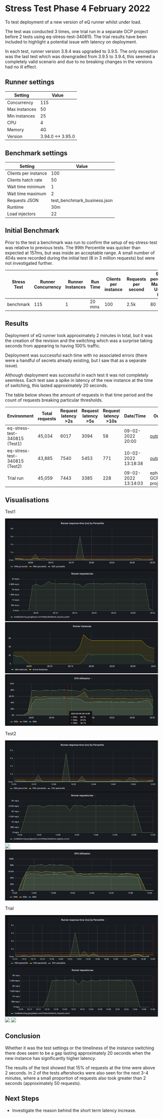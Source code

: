 # Stress Test Phase 4 February 2022

To test deployment of a new version of eQ runner whilst under load.

The test was conducted 3 times, one trial run in a separate GCP project before 2 tests using eq-stress-test-340815. The trial results have been included to highlight a potential issue with latency on deployment.

In each test, runner version 3.9.4 was upgraded to 3.9.5. The only exception was the last test which was downgraded from 3.9.5 to 3.9.4, this seemed a completely valid scenario and due to no breaking changes in the versions had no ill effect.

## Runner settings

| Setting | Value |
| --- | ---| 
| Concurrency | 115 |
| Max instances   | 50 |
| Min instances | 25 |
| CPU | 4 |
| Memory | 4G |
| Version | 3.94.0 <-> 3.95.0|


## Benchmark settings

| Setting | Value |
| --- | ---| 
| Clients per instance | 100 |
| Clients hatch rate   | 50 |
| Wait time minimum | 1 |
| Wait time maximum | 2 |
| Requests JSON | test_benchmark_business.json |
| Runtime | 30m |
| Load injectors | 22 |

## Initial Benchmark

Prior to the test a benchmark was run to confirm the setup of eq-stress-test was relative to previous tests. The 99th Percentile was quicker than expected at 157ms, but was inside an acceptable range. A small number of 404s were recorded during the initial test (8 in 3 million requests) but were not investigated further.

| Stress Test |Runner Concurrency |Runner Instances | Run Time| Clients per instance | Requests per second | 99th percentile Max CPU Usage (%) | 99th percentile response time (ms) | Error rate (%) | Output |
| --- | --- | --- | --- |--- | --- | --- | --- | --- | --- |
| benchmark | 115 | 1 | 20 mins | 100  | 2.5k | 80  | 157 | 0.000 | [output](https://console.cloud.google.com/storage/browser/eq-stress-injector-07122021-outputs/stress-test/2022-02-09T19:23:30/) |


## Results

Deployment of eQ runner took approximately 2 minutes in total, but it was the creation of the revision and the switching which was a surprise taking seconds from appearing to having 100% traffic.

Deployment was successful each time with no associated errors (there were a handful of secrets already existing, but I saw that as a separate issue).

Although deployment was successful in each test it was not completely seemless. Each test saw a spike in latency of the new instance at the time of switching, this lasted approximately 20 seconds.

The table below shows the amount of requests in that time period and the count of requests breaking particular thresholds.

| Environment | Total requests | Request latency >2s | Request latency >5s | Request latency >10s | Date/Time | Output |
| --- | --- | --- | --- |--- | --- | --- |
| eq-stress-test-340815 (Test1) | 45,034 | 6017 | 3094 | 58 | 09-02-2022 20:00 |[output](https://console.cloud.google.com/storage/browser/eq-stress-injector-07122021-outputs/stress-test/2022-02-09T20:00:45/) |
| eq-stress-test-340815 (Test2) | 43,885 | 7540 | 5453 | 771 | 10-02-2022 13:18:38 |[output](https://console.cloud.google.com/storage/browser/eq-stress-injector-07122021-outputs/stress-test/2022-02-10T13:18:38/) |
| Trial run | 45,059 | 7443 | 3385 | 228 | 09-02-2022 13:14:03 | ephemeral GCP project |


## Visualisations

Test1

![](0004_test-1-response-time-and-requests.png)
![](0004_test-1-instances.png)
![](0004_test-1-cpu.png)

Test2

![](0004_test-2-response-time-and-requests.png)
![](0004_test-2-instances.png)
![](0004_test-2-cpu.png)

Trial

![](0004_trial-response-time-and-requests.png)
![](0004_trial-instances.png)
![](0004_trial-cpu.png)

## Conclusion
Whether it was the test settings or the timeliness of the instance switching there does seem to be a gap lasting approximately 20 seconds when the new instance has significantly higher latency.

The results of the test showed that 15% of requests at the time were above 2 seconds. In 2 of the tests aftershocks were also seen for the next 3-4 minutes, where a small proportion of requests also took greater than 2 seconds (approximately 50 requests).


## Next Steps

- Investigate the reason behind the short term latency increase.